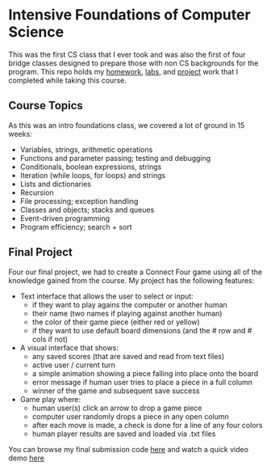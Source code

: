 # Intensive Foundations of Computer Science
This was the first CS class that I ever took and was also the first of four bridge classes designed to prepare those with non CS backgrounds for the program. This repo holds my [homework](/Homework), [labs](/Labs), and [project](/Project) work that I completed while taking this course.

## Course Topics
As this was an intro foundations class, we covered a lot of ground in 15 weeks:
  - Variables, strings, arithmetic operations
  - Functions and parameter passing; testing and debugging
  - Conditionals, boolean expressions, strings
  - Iteration (while loops, for loops) and strings
  - Lists and dictionaries
  - Recursion
  - File processing; exception handling
  - Classes and objects; stacks and queues
  - Event-driven programming
  - Program efficiency; search + sort

## Final Project
Four our final project, we had to create a Connect Four game using all of the knowledge gained from the course. My project has the following features:
  - Text interface that allows the user to select or input:
    - if they want to play agains the computer or another human
    - their name (two names if playing against another human)
    - the color of their game piece (either red or yellow)
    - if they want to use default board dimensions (and the # row and # cols if not)
  - A visual interface that shows:
    - any saved scores (that are saved and read from text files)
    - active user / current turn
    - a simple animation showing a piece falling into place onto the board
    - error message if human user tries to place a piece in a full column
    - winner of the game and subsequent save success
  - Game play where:
    - human user(s) click an arrow to drop a game piece
    - computer user randomly drops a piece in any open column
    - after each move is made, a check is done for a line of any four colors
    - human player results are saved and loaded via .txt files

You can browse my final submission code [here](/Project/submission) and watch a quick video demo [here](https://youtu.be/csNT23PWrr4)
